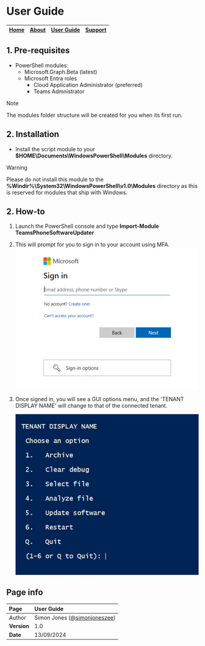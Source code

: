 # User Guide

| [Home](README.md) | [About](about.md) | [User Guide](user.md) | [Support](support.md) | 
| --- | --- | --- | --- |

## 1. Pre-requisites
* PowerShell modules:
  * Microsoft.Graph.Beta (latest)
  * Microsoft Entra roles
    - Cloud Application Administrator (preferred)
    - Teams Admnistrator
 > [!NOTE]
  >  The modules folder structure will be created for you when its first run.

## 2. Installation
* Install the script module to your **$HOME\Documents\WindowsPowerShell\Modules** directory.
> [!WARNING]
  >  Please do not install this module to the **%Windir%\System32\WindowsPowerShell\v1.0\Modules** directory as this is reserved for modules that ship with Windows.

## 2. How-to
1. Launch the PowerShell console and type **Import-Module TeamsPhoneSoftwareUpdater**
2. This will prompt for you to sign in to your account using MFA.<br/>
   ![image](https://github.com/SimonJonesZEE/MicrosoftTeamsPhone-SoftwareUpdater/blob/main/assets/sign-in.png)
   
4. Once signed in, you will see a GUI options menu, and the 'TENANT DISPLAY NAME' will change to that of the connected tenant. <br/>

   ![image](https://github.com/SimonJonesZEE/MicrosoftTeamsPhone-SoftwareUpdater/blob/main/assets/options-menu-gui.png)



## Page info

| Page | User Guide |
| :--- | :--- |
| Author | Simon Jones ([@simonjoneszee](https://github.com/simonjoneszee)) |
| **Version** | 1.0 |
| **Date** | 13/09/2024 |
